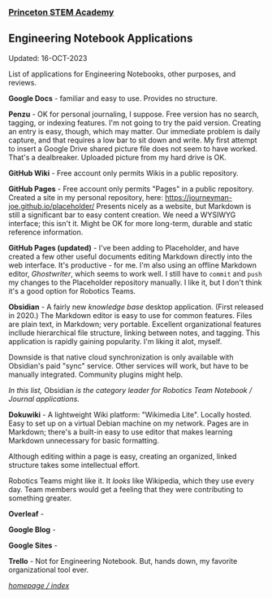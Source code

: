 ### [Princeton STEM Academy](../../index.md)

## Engineering Notebook Applications

Updated: 16-OCT-2023

List of applications for Engineering Notebooks, other purposes, and reviews.

**Google Docs** - familiar and easy to use.  Provides no structure.

**Penzu** - OK for personal journaling, I suppose.  Free version has no search, tagging, or indexing features.  I'm not going to try the paid version.  Creating an entry is easy, though, which may matter.  Our immediate problem is daily capture, and that requires a low bar to sit down and write.  My first attempt to insert a Google Drive shared picture file does not seem to have worked.  That's a dealbreaker.  Uploaded picture from my hard drive is OK.

**GitHub Wiki** - Free account only permits Wikis in a public repository.

**GitHub Pages** - Free account only permits "Pages" in a public repository.  Created a site in my personal repository, here: https://journeyman-joe.github.io/placeholder/
Presents nicely as a website, but Markdown is still a significant bar to easy content creation.  We need a WYSIWYG interface; this isn't it.  Might be OK for more long-term, durable and static reference information.

**GitHub Pages (updated)** - I've been adding to Placeholder, and have created a few other useful documents editing Markdown directly into the web interface. It's productive - for me. I'm also using an offline Markdown editor, *Ghostwriter*, which seems to work well. I still have to `commit` and `push` my changes to the Placeholder repository manually. I like it, but I don't think it's a good option for Robotics Teams.

**Obsidian** - A fairly new *knowledge base* desktop application. (First released in 2020.) The Markdown editor is easy to use for common features. Files are plain text, in Markdown; very portable. Excellent organizational features incllude hierarchical file structure, linking between notes, and tagging. This application is rapidly gaining popularity. I'm liking it alot, myself.

Downside is that native cloud synchronization is only available with Obsidian's paid "sync" service. Other services will work, but have to be manually integrated. Community plugins might help.

*In this list,* Obsidian *is the category leader for Robotics Team Notebook / Journal applications.*

**Dokuwiki** - A lightweight Wiki platform: "Wikimedia Lite". Locally hosted. Easy to set up on a virtual Debian machine on my network. Pages are in Markdown; there's a built-in easy to use editor that makes learning Markdown unnecessary for basic formatting.

Although editing within a page is easy, creating an organized, linked structure takes some intellectual effort.

Robotics Teams might like it. It *looks* like Wikipedia, which they use every day. Team members would get a feeling that they were contributing to something greater.

**Overleaf** - 

**Google Blog** - 

**Google Sites** - 

**Trello** - Not for Engineering Notebook.  But, hands down, my favorite organizational tool ever.

[_homepage / index_](../../index.md)